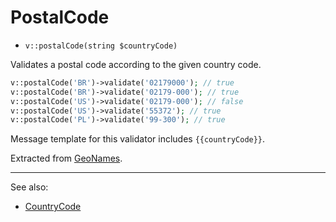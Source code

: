 # PostalCode

- `v::postalCode(string $countryCode)`

Validates a postal code according to the given country code.

```php
v::postalCode('BR')->validate('02179000'); // true
v::postalCode('BR')->validate('02179-000'); // true
v::postalCode('US')->validate('02179-000'); // false
v::postalCode('US')->validate('55372'); // true
v::postalCode('PL')->validate('99-300'); // true
```

Message template for this validator includes `{{countryCode}}`.

Extracted from [GeoNames](http://www.geonames.org/).

***
See also:

  * [CountryCode](CountryCode.md)
